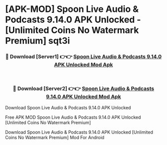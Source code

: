 # [APK-MOD] Spoon  Live Audio & Podcasts 9.14.0 APK Unlocked - [Unlimited Coins No Watermark Premium] sqt3i



<div align="center">
<h3>🔴 Download [Server1] 👉👉 <a href="https://momento.my/?title=Spoon__Live_Audio_&_Podcasts_9.14.0_APK_Unlocked">Spoon  Live Audio & Podcasts 9.14.0 APK Unlocked Mod Apk</a></h3><br>

<h3>🔴 Download [Server2] 👉👉 <a href="https://momento.my/?title=Spoon__Live_Audio_&_Podcasts_9.14.0_APK_Unlocked">Spoon  Live Audio & Podcasts 9.14.0 APK Unlocked Mod Apk</a></h3>
</div>



Download Spoon  Live Audio & Podcasts 9.14.0 APK Unlocked 

Free APK MOD Spoon  Live Audio & Podcasts 9.14.0 APK Unlocked [Unlimited Coins No Watermark Premium]

Download Spoon  Live Audio & Podcasts 9.14.0 APK Unlocked [Unlimited Coins No Watermark Premium] Mod For Android
